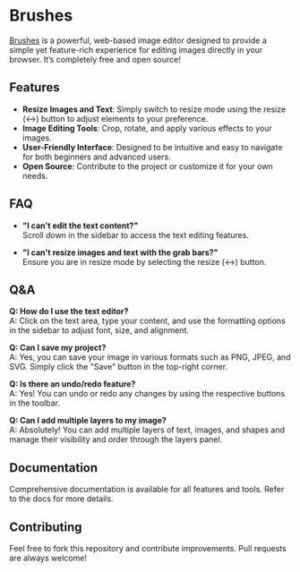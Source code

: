 # Brushes

[Brushes](https://ilovelasagne.github.io/brushes/) is a powerful, web-based image editor designed to provide a simple yet feature-rich experience for editing images directly in your browser. It’s completely free and open source!

## Features
- **Resize Images and Text**: Simply switch to resize mode using the resize (↔️) button to adjust elements to your preference.
- **Image Editing Tools**: Crop, rotate, and apply various effects to your images.
- **User-Friendly Interface**: Designed to be intuitive and easy to navigate for both beginners and advanced users.
- **Open Source**: Contribute to the project or customize it for your own needs.

## FAQ

- **"I can't edit the text content?"**  
  Scroll down in the sidebar to access the text editing features.

- **"I can't resize images and text with the grab bars?"**  
  Ensure you are in resize mode by selecting the resize (↔️) button.

## Q&A

**Q: How do I use the text editor?**  
A: Click on the text area, type your content, and use the formatting options in the sidebar to adjust font, size, and alignment.

**Q: Can I save my project?**  
A: Yes, you can save your image in various formats such as PNG, JPEG, and SVG. Simply click the "Save" button in the top-right corner.

**Q: Is there an undo/redo feature?**  
A: Yes! You can undo or redo any changes by using the respective buttons in the toolbar.

**Q: Can I add multiple layers to my image?**  
A: Absolutely! You can add multiple layers of text, images, and shapes and manage their visibility and order through the layers panel.

## Documentation
Comprehensive documentation is available for all features and tools. Refer to the docs for more details.

## Contributing
Feel free to fork this repository and contribute improvements. Pull requests are always welcome!
